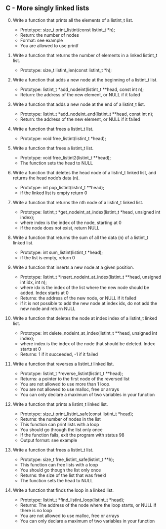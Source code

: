 ## C - More singly linked lists

0. Write a function that prints all the elements of a listint_t list.

   * Prototype: size_t print_listint(const listint_t *h);
   * Return: the number of nodes
   * Format: see example
   * You are allowed to use printf

1. Write a function that returns the number of elements in a linked listint_t list.

   * Prototype: size_t listint_len(const listint_t *h);

2. Write a function that adds a new node at the beginning of a listint_t list.

   * Prototype: listint_t *add_nodeint(listint_t **head, const int n);
   * Return: the address of the new element, or NULL if it failed

3. Write a function that adds a new node at the end of a listint_t list.

   * Prototype: listint_t *add_nodeint_end(listint_t **head, const int n);
   * Return: the address of the new element, or NULL if it failed

4. Write a function that frees a listint_t list.

   * Prototype: void free_listint(listint_t *head);

5. Write a function that frees a listint_t list.

   * Prototype: void free_listint2(listint_t **head);
   * The function sets the head to NULL

6. Write a function that deletes the head node of a listint_t linked list, and returns the head node’s data (n).

   * Prototype: int pop_listint(listint_t **head);
   * if the linked list is empty return 0

7. Write a function that returns the nth node of a listint_t linked list.

   * Prototype: listint_t *get_nodeint_at_index(listint_t *head, unsigned int index);
   * where index is the index of the node, starting at 0
   * if the node does not exist, return NULL

8. Write a function that returns the sum of all the data (n) of a listint_t linked list.

    * Prototype: int sum_listint(listint_t *head);
    * if the list is empty, return 0

9. Write a function that inserts a new node at a given position.

    * Prototype: listint_t *insert_nodeint_at_index(listint_t **head, unsigned int idx, int n);
    * where idx is the index of the list where the new node should be added. Index starts at 0
    * Returns: the address of the new node, or NULL if it failed
    * if it is not possible to add the new node at index idx, do not add the new node and return NULL

10. Write a function that deletes the node at index index of a listint_t linked list.

    * Prototype: int delete_nodeint_at_index(listint_t **head, unsigned int index);
    * where index is the index of the node that should be deleted. Index starts at 0
    * Returns: 1 if it succeeded, -1 if it failed

11. Write a function that reverses a listint_t linked list.

    * Prototype: listint_t *reverse_listint(listint_t **head);
    * Returns: a pointer to the first node of the reversed list
    * You are not allowed to use more than 1 loop.
    * You are not allowed to use malloc, free or arrays
    * You can only declare a maximum of two variables in your function

12. Write a function that prints a listint_t linked list.

    * Prototype: size_t print_listint_safe(const listint_t *head);
    * Returns: the number of nodes in the list
    * This function can print lists with a loop
    * You should go through the list only once
    * If the function fails, exit the program with status 98
    * Output format: see example

13. Write a function that frees a listint_t list.

    * Prototype: size_t free_listint_safe(listint_t **h);
    * This function can free lists with a loop
    * You should go though the list only once
    * Returns: the size of the list that was free’d
    * The function sets the head to NULL

14. Write a function that finds the loop in a linked list.

    * Prototype: listint_t *find_listint_loop(listint_t *head);
    * Returns: The address of the node where the loop starts, or NULL if there is no loop
    * You are not allowed to use malloc, free or arrays
    * You can only declare a maximum of two variables in your function
